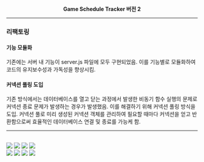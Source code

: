 <div align=center><strong>Game Schedule Tracker 버전 2</strong></div>
<hr>

### 리팩토링

#### 기능 모듈화 
기존에는 서버 내 기능이 server.js 파일에 모두 구현되었음. 
이를 기능별로 모듈화하여 코드의 유지보수성과 가독성을 향상시킴. 

#### 커넥션 풀링 도입
기존 방식에서는 데이터베이스를 열고 닫는 과정에서 발생한 비동기 함수 실행의 문제로 커넥션 종료 문제가 발생하는 경우가 발생했음.
이를 해결하기 위해 커넥션 풀링 방식을 도입. 
커넥션 풀로 미리 생성된 커넥션 객체를 관리하여 필요할 때마다 커넥션을 얻고 반환함으로써 효율적인 데이터베이스 연결 및 종료를 가능케 함.


<hr>

<div align=left> 
<br>
  
<img src="https://img.shields.io/badge/html5-E34F26?style=for-the-badge&logo=html5&logoColor=white"> 
<img src="https://img.shields.io/badge/css-1572B6?style=for-the-badge&logo=css3&logoColor=white"> 
<img src="https://img.shields.io/badge/javascript-F7DF1E?style=for-the-badge&logo=javascript&logoColor=black"> 
<img src="https://img.shields.io/badge/mysql-4479A1?style=for-the-badge&logo=mysql&logoColor=white"> 

<br>

<img src="https://img.shields.io/badge/react-61DAFB?style=for-the-badge&logo=react&logoColor=black"> 
<img src="https://img.shields.io/badge/node.js-339933?style=for-the-badge&logo=Node.js&logoColor=white">
<img src="https://img.shields.io/badge/express-000000?style=for-the-badge&logo=express&logoColor=white"> 
<img src="https://img.shields.io/badge/github-181717?style=for-the-badge&logo=github&logoColor=white">

